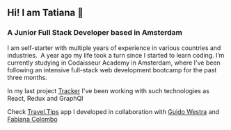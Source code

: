 ## Hi! I am Tatiana 👋
### A Junior Full Stack Developer based in Amsterdam

I am self-starter with multiple years of experience in various countries and industries. 
A year ago my life took a turn since I started to learn coding.
I’m currently studying in Codaisseur Academy in Amsterdam, 
where I've been following an intensive full-stack web development bootcamp for the past three months.

In my last project [Tracker](https://github.com/TatianaIvanovaW/TravelTracker-client) I've been working with such technologies as React, Redux and GraphQl

Check [Travel.Tips](https://github.com/GuidoWestra/Travel-Tips-Front) app I developed in collaboration with [Guido Westra](https://github.com/GuidoWestra) and [Fabiana Colombo](https://github.com/fabianaColombo)

